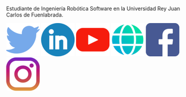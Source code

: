 Estudiante de Ingeniería Robótica Software en la Universidad Rey Juan Carlos de Fuenlabrada.

[![Watch the video](https://github.com/Juancams/RandomThings/blob/main/media/rrss/twitter.png)](https://twitter.com/Juancams98)
[![Watch the video](https://github.com/Juancams/RandomThings/blob/main/media/rrss/linkdn.png)](https://www.linkedin.com/in/juancams/)
[![Watch the video](https://github.com/Juancams/RandomThings/blob/main/media/rrss/youtube.png)](https://www.linkedin.com/in/juancams/)
[![Watch the video](https://github.com/Juancams/RandomThings/blob/main/media/rrss/web.png)](https://www.linkedin.com/in/juancams/)
[![Watch the video](https://github.com/Juancams/RandomThings/blob/main/media/rrss/facebook.png)](https://www.linkedin.com/in/juancams/)
[![Watch the video](https://github.com/Juancams/RandomThings/blob/main/media/rrss/instagram.png)](https://www.linkedin.com/in/juancams/)
